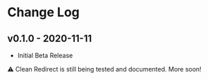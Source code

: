 # Change Log

## v0.1.0 - 2020-11-11

* Initial Beta Release

:warning: Clean Redirect is still being tested and documented. More soon!
